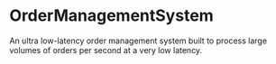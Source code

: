 # OrderManagementSystem
An ultra low-latency order management system built to process large volumes of orders per second at a very low latency.
